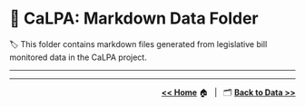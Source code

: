 # :open_file_folder: CaLPA: Markdown Data Folder

:label: This folder contains markdown files generated from legislative bill monitored data in the CaLPA project.

----


----

<div align="right">

[**<< Home**](../..) :house:&ensp; | &ensp;:card_index_dividers: [**Back to Data >>**](../)

</div>
